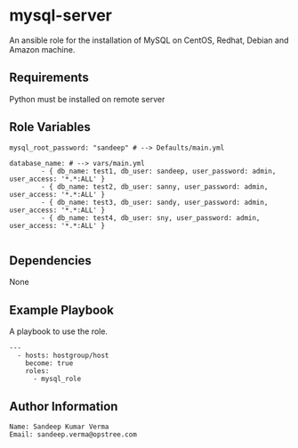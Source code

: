 mysql-server
============

An ansible role for the installation of MySQL on CentOS, Redhat, Debian and Amazon machine.

Requirements
------------

Python must be installed on remote server

Role Variables
--------------

```
mysql_root_password: "sandeep" # --> Defaults/main.yml

database_name: # --> vars/main.yml
        - { db_name: test1, db_user: sandeep, user_password: admin, user_access: '*.*:ALL' }
        - { db_name: test2, db_user: sanny, user_password: admin, user_access: '*.*:ALL' }
        - { db_name: test3, db_user: sandy, user_password: admin, user_access: '*.*:ALL' }
        - { db_name: test4, db_user: sny, user_password: admin, user_access: '*.*:ALL' }


```

Dependencies
------------

None

Example Playbook
----------------

A playbook to use the role.

```
---
  - hosts: hostgroup/host
    become: true
    roles: 
      - mysql_role
```

Author Information
------------------

```
Name: Sandeep Kumar Verma
Email: sandeep.verma@opstree.com
```
